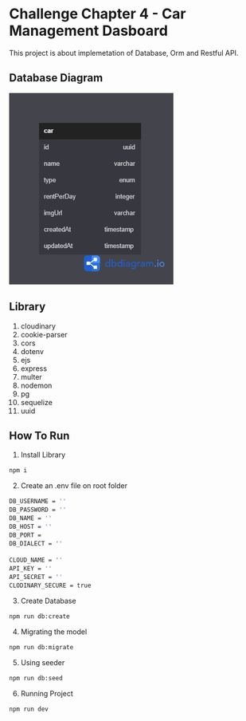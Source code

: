 # Challenge Chapter 4 - Car Management Dasboard

This project is about implemetation of Database, Orm and Restful API.

## Database Diagram

![DB Diagram](db_diagram.png)

## Library

1. cloudinary
2. cookie-parser
3. cors
4. dotenv
5. ejs
6. express
7. multer
8. nodemon
9. pg
10. sequelize
11. uuid

## How To Run

1. Install Library

```bash
npm i
```

2. Create an .env file on root folder

```bash
DB_USERNAME = ''
DB_PASSWORD = ''
DB_NAME = ''
DB_HOST = ''
DB_PORT =
DB_DIALECT = ''

CLOUD_NAME = ''
API_KEY = ''
API_SECRET = ''
CLODINARY_SECURE = true
```

3. Create Database

```bash
npm run db:create
```

4. Migrating the model

```bash
npm run db:migrate
```

5. Using seeder

```bash
npm run db:seed
```

6. Running Project

```bash
npm run dev
```
